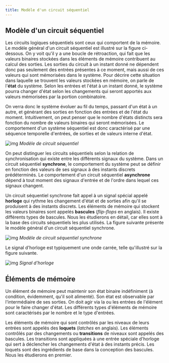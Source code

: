 ```yaml
---
title: Modèle d'un circuit séquentiel
---
```


## Modèle d'un circuit séquentiel

Les circuits logiques séquentiels sont ceux qui comportent de la
mémoire. Le modèle général d'un circuit séquentiel est illustré sur la
figure ci-dessous. On y voit qu'il y a une boucle de rétroaction, qui
fait que les valeurs binaires stockées dans les éléments de mémoire
contribuent au calcul des sorties. Les sorties du circuit à un instant
donné ne dépendent donc pas seulement des entrées présentes à ce
moment, mais aussi de ces valeurs qui sont mémorisées dans le
système. Pour décrire cette situation dans laquelle se trouvent les
valeurs stockées en mémoire, on parle de l'**état** du système. Selon
les entrées et l'état à un instant donné, le système pourra changer
d'état selon les changements qui seront apportés aux valeurs
mémorisées par la portion combinatoire.

On verra donc le système évoluer au fil du temps, passant d'un état à
un autre, et générant des sorties en fonction des entrées et de l'état
du moment. Intuitivement, on peut penser que le nombre d'états
distincts sera fonction du nombre de valeurs binaires qui seront
mémorisées. Le comportement d'un système séquentiel est donc
caractérisé par une séquence temporelle d'entrées, de sorties et de
valeurs interne d'état.

![img]({{site.baseurl}}/img/circuit_seq.png "Modèle de circuit séquentiel")
*Modèle de circuit séquentiel*

On peut distinguer les circuits séquentiels selon la relation de
synchronisation qui existe entre les différents signaux du
système. Dans un circuit séquentiel **synchrone**, le comportement du
système peut se définir en fonction des valeurs de ses signaux à des
instants discrets prédéterminés. Le comportement d'un circuit
séquentiel **asynchrone** dépend à tout moment des signaux d'entrée et
de l'ordre dans lequel ces signaux changent.

Un circuit séquentiel synchrone fait appel à un signal spécial appelé
**horloge** qui rythme les changement d'état et de sorties afin qu'il se
produisent à des instants discrets. Les éléments de mémoire qui
stockent les valeurs binaires sont appelés **bascules** (*flip-flops* en
anglais). Il existe différents types de bascules. Nous les étudierons
en détail, car elles sont à la base des circuits séquentiels les plus
utilisés. La figure suivante présente le modèle général d'un
circuit séquentiel synchrone.

![img]({{site.baseurl}}/img/circuit_seq_sync.png "Modèle de circuit séquentiel synchrone")
*Modèle de circuit séquentiel synchrone*

Le signal d'horloge est typiquement une onde carrée, telle
qu'illustré sur la figure suivante.

![img]({{site.baseurl}}/img/horloge.svg "Signal d'horloge")
*Signal d'horloge*


## Éléments de mémoire

Un élément de mémoire peut maintenir son état binaire indéfiniment (à
condition, évidemment, qu'il soit alimenté). Son état est observable
par l'intermédiaire de ses sorties. On doit agir via la ou les entrées
de l'élément pour le faire changer d'état. Les différents types
d'éléments de mémoire sont caractérisés par le nombre et le type
d'entrées.

Les éléments de mémoire qui sont contrôlés par les niveaux de leurs
entrées sont appelés des **loquets** (*latches* en anglais). Les
éléments contrôlés par des changements ou **transitions** de niveaux
sont appelés des bascules. Les transitions sont appliquées à une
entrée spéciale d'horloge qui sert à déclencher les changements d'état
à des instants précis. Les loquets sont des ingrédients de base dans
la conception des bascules. Nous les étudierons en premier.



